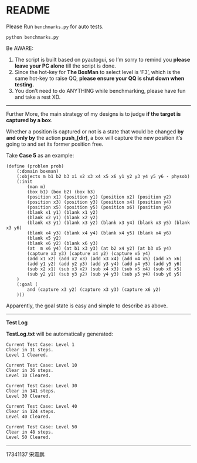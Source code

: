 # README

Please Run `benchmarks.py` for auto tests.

`python benchmarks.py`

Be AWARE:

1. The script is built based on pyautogui, so I’m sorry to remind you **please leave your PC alone** till the script is done.
2. Since the hot-key for **The BoxMan** to select level is ‘F3’, which is the same hot-key to raise QQ, **please ensure your QQ is shut down when testing.**
3. You don’t need to do ANYTHING while benchmarking, please have fun and take a rest XD.

---

Further More, the main strategy of my designs is to judge **if the target is captured by a box**.

Whether a position is captured or not is a state that would be changed **by and only by** the action **push_[dir]**, a box will capture the new position it’s going to and set its former position free.

Take **Case 5** as an example:

```pddl
(define (problem prob)
    (:domain boxman)
    (:objects m b1 b2 b3 x1 x2 x3 x4 x5 x6 y1 y2 y3 y4 y5 y6 - physob)
    (:init
    	(man m)
        (box b1) (box b2) (box b3)
        (position x1) (position y1) (position x2) (position y2)
        (position x3) (position y3) (position x4) (position y4)
        (position x5) (position y5) (position x6) (position y6)
        (blank x1 y1) (blank x1 y2)
        (blank x2 y1) (blank x2 y2)
        (blank x3 y1) (blank x3 y2) (blank x3 y4) (blank x3 y5) (blank x3 y6)
        (blank x4 y3) (blank x4 y4) (blank x4 y5) (blank x4 y6)
        (blank x5 y2)
        (blank x6 y2) (blank x6 y3)
        (at  m x6 y4) (at b1 x3 y3) (at b2 x4 y2) (at b3 x5 y4)
        (capture x3 y3) (capture x4 y2) (capture x5 y4)
        (add x1 x2) (add x2 x3) (add x3 x4) (add x4 x5) (add x5 x6)
        (add y1 y2) (add y2 y3) (add y3 y4) (add y4 y5) (add y5 y6)
        (sub x2 x1) (sub x3 x2) (sub x4 x3) (sub x5 x4) (sub x6 x5)
        (sub y2 y1) (sub y3 y2) (sub y4 y3) (sub y5 y4) (sub y6 y5)
    )
    (:goal (
        and (capture x3 y2) (capture x3 y3) (capture x6 y2)
    )))
```

Apparently, the goal state is easy and simple to describe as above.

---

**Test Log**

**TestLog.txt** will be automatically generated:

```
Current Test Case: Level 1
Clear in 11 steps.
Level 1 Cleared.

Current Test Case: Level 10
Clear in 36 steps.
Level 10 Cleared.

Current Test Case: Level 30
Clear in 141 steps.
Level 30 Cleared.

Current Test Case: Level 40
Clear in 124 steps.
Level 40 Cleared.

Current Test Case: Level 50
Clear in 48 steps.
Level 50 Cleared.
```

---

17341137 宋震鹏